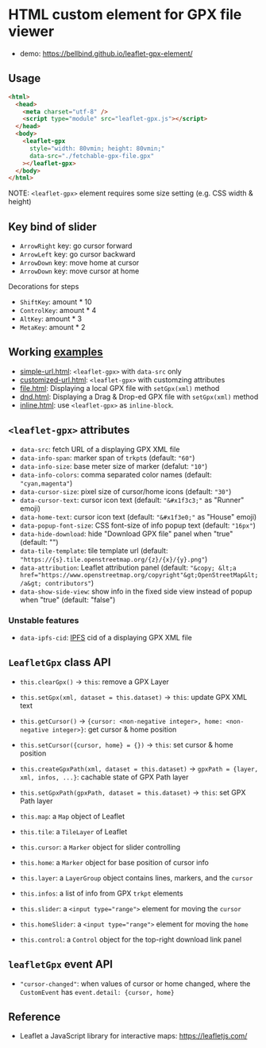 # HTML custom element for GPX file viewer <leaflet-gpx>

- demo: https://bellbind.github.io/leaflet-gpx-element/

## Usage

```html
<html>
  <head>
    <meta charset="utf-8" />
    <script type="module" src="leaflet-gpx.js"></script>
  </head>
  <body>
    <leaflet-gpx
      style="width: 80vmin; height: 80vmin;"
      data-src="./fetchable-gpx-file.gpx"
    ></leaflet-gpx>
  </body>
</html>
```

NOTE: `<leaflet-gpx>` element requires some size setting (e.g. CSS width & height)

## Key bind of slider

- `ArrowRight` key: go cursor forward
- `ArrowLeft` key: go cursor backward
- `ArrowDown` key: move home at cursor
- `ArrowDown` key: move cursor at home

Decorations for steps

- `ShiftKey`: amount * 10 
- `ControlKey`: amount * 4 
- `AltKey`: amount * 3
- `MetaKey`: amount * 2

## Working [examples](./examples/)

- [simple-url.html](https://bellbind.github.io/leaflet-gpx-element/examples/simple-url.html): `<leaflet-gpx>` with `data-src` only
- [customized-url.html](https://bellbind.github.io/leaflet-gpx-element/examples/customized-url.html): `<leaflet-gpx>` with customzing attributes
- [file.html](https://bellbind.github.io/leaflet-gpx-element/examples/file.html): Displaying a local GPX file with `setGpx(xml)` method
- [dnd.html](https://bellbind.github.io/leaflet-gpx-element/examples/dnd.html): Displaying a Drag & Drop-ed GPX file with `setGpx(xml)` method
- [inline.html](https://bellbind.github.io/leaflet-gpx-element/examples/inline.html): use `<leaflet-gpx>` as `inline-block`.

## `<leaflet-gpx>` attributes

- `data-src`: fetch URL of a displaying GPX XML file
- `data-info-span`: marker span of `trkpt`s (default: `"60"`) 
- `data-info-size`: base meter size of marker (defalut: `"10"`)
- `data-info-colors`: comma separated color names (default: `"cyan,magenta"`)
- `data-cursor-size`: pixel size of cursor/home icons (default: `"30"`)
- `data-cursor-text`: cursor icon text (default: `"&#x1f3c3;"` as "Runner" emoji)
- `data-home-text`: cursor icon text (default: `"&#x1f3e0;"` as "House" emoji)
- `data-popup-font-size`: CSS font-size of info popup text (default: `"16px"`)
- `data-hide-download`: hide "Download GPX file" panel when "true" (default: "")
- `data-tile-template`: tile template url (default: `"https://{s}.tile.openstreetmap.org/{z}/{x}/{y}.png"`)
- `data-attribution`: Leaflet attribution panel (default: `"&copy; &lt;a href="https://www.openstreetmap.org/copyright"&gt;OpenStreetMap&lt;/a&gt; contributors"`)
- `data-show-side-view`: show info in the fixed side view instead of popup when "true" (default: "false")

### Unstable features

- `data-ipfs-cid`: [IPFS](http://ipfs.io/) cid of a displaying GPX XML file

## `LeafletGpx` class API

- `this.clearGpx()` -> `this`: remove a GPX Layer
- `this.setGpx(xml, dataset = this.dataset)` -> `this`: update GPX XML text
- `this.getCursor()` -> `{cursor: <non-negative integer>, home: <non-negative integer>}`: get cursor & home position
- `this.setCursor({cursor, home} = {})` -> `this`: set cursor & home position
- `this.createGpxPath(xml, dataset = this.dataset)` -> `gpxPath = {layer, xml, infos, ...}`: cachable state of GPX Path layer
- `this.setGpxPath(gpxPath, dataset = this.dataset)` -> `this`: set GPX Path layer 

- `this.map`: a `Map` object of Leaflet
- `this.tile`: a `TileLayer` of Leaflet
- `this.cursor`: a `Marker` object for slider controlling
- `this.home`: a `Marker` object for base position of cursor info
- `this.layer`: a `LayerGroup` object contains lines, markers, and the `cursor`
- `this.infos`: a list of info from GPX `trkpt` elements
- `this.slider`: a `<input type="range">` element for moving the `cursor`
- `this.homeSlider`: a `<input type="range">` element for moving the `home`
- `this.control`: a `Control` object for the top-right download link panel

## `leafletGpx` event API

- `"cursor-changed"`: when values of cursor or home changed, where the `CustomEvent` has `event.detail: {cursor, home}`

## Reference

- Leaflet a JavaScript library for interactive maps: https://leafletjs.com/
